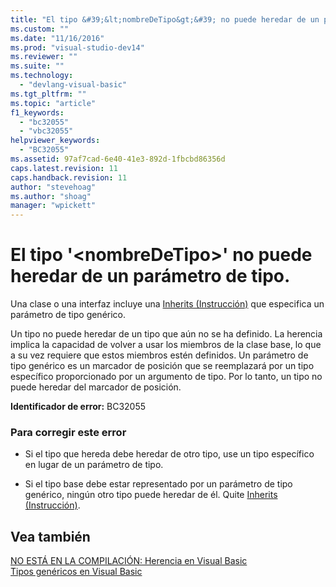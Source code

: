 ```yaml
---
title: "El tipo &#39;&lt;nombreDeTipo&gt;&#39; no puede heredar de un par&#225;metro de tipo. | Microsoft Docs"
ms.custom: ""
ms.date: "11/16/2016"
ms.prod: "visual-studio-dev14"
ms.reviewer: ""
ms.suite: ""
ms.technology: 
  - "devlang-visual-basic"
ms.tgt_pltfrm: ""
ms.topic: "article"
f1_keywords: 
  - "bc32055"
  - "vbc32055"
helpviewer_keywords: 
  - "BC32055"
ms.assetid: 97af7cad-6e40-41e3-892d-1fbcbd86356d
caps.latest.revision: 11
caps.handback.revision: 11
author: "stevehoag"
ms.author: "shoag"
manager: "wpickett"
---
```

# El tipo &#39;&lt;nombreDeTipo&gt;&#39; no puede heredar de un par&#225;metro de tipo.
Una clase o una interfaz incluye una [Inherits \(Instrucción\)](../../visual-basic/language-reference/statements/inherits-statement.md) que especifica un parámetro de tipo genérico.  
  
 Un tipo no puede heredar de un tipo que aún no se ha definido. La herencia implica la capacidad de volver a usar los miembros de la clase base, lo que a su vez requiere que estos miembros estén definidos. Un parámetro de tipo genérico es un marcador de posición que se reemplazará por un tipo específico proporcionado por un argumento de tipo. Por lo tanto, un tipo no puede heredar del marcador de posición.  
  
 **Identificador de error:** BC32055  
  
### Para corregir este error  
  
-   Si el tipo que hereda debe heredar de otro tipo, use un tipo específico en lugar de un parámetro de tipo.  
  
-   Si el tipo base debe estar representado por un parámetro de tipo genérico, ningún otro tipo puede heredar de él. Quite [Inherits \(Instrucción\)](../../visual-basic/language-reference/statements/inherits-statement.md).  
  
## Vea también  
 [NO ESTÁ EN LA COMPILACIÓN: Herencia en Visual Basic](http://msdn.microsoft.com/es-es/e5e6e240-ed31-4657-820c-079b7c79313c)   
 [Tipos genéricos en Visual Basic](../../visual-basic/programming-guide/language-features/data-types/generic-types.md)